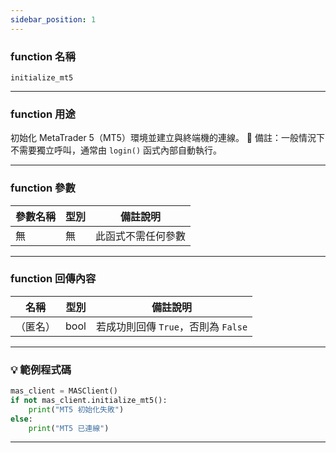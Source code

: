 ```yaml
---
sidebar_position: 1
---
```

### function 名稱

`initialize_mt5`

---

### function 用途

初始化 MetaTrader 5（MT5）環境並建立與終端機的連線。
📌 備註：一般情況下不需要獨立呼叫，通常由 `login()` 函式內部自動執行。

---

### function 參數

| 參數名稱 | 型別 | 備註說明     |
|----------|------|--------------|
| 無       | 無   | 此函式不需任何參數 |

---

### function 回傳內容

| 名稱   | 型別 | 備註說明                           | 
|--------|------|-----------------------------------|
|（匿名） | bool | 若成功則回傳 `True`，否則為 `False` |

---

### 💡 範例程式碼

```python
mas_client = MASClient()
if not mas_client.initialize_mt5():
    print("MT5 初始化失敗")
else:
    print("MT5 已連線")
```

---